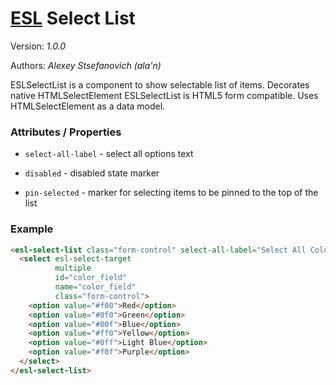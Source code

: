 
# [ESL](../../) Select List

Version: *1.0.0*

Authors: *Alexey Stsefanovich (ala'n)*

ESLSelectList is a component to show selectable list of items. Decorates native HTMLSelectElement
ESLSelectList is HTML5 form compatible. Uses HTMLSelectElement as a data model.

### Attributes / Properties

- `select-all-label` - select all options text

- `disabled` - disabled state marker

- `pin-selected` - marker for selecting items to be pinned to the top of the list

### Example

```html
<esl-select-list class="form-control" select-all-label="Select All Colors">
  <select esl-select-target
          multiple
          id="color_field"
          name="color_field"
          class="form-control">
    <option value="#f00">Red</option>
    <option value="#0f0">Green</option>
    <option value="#00f">Blue</option>
    <option value="#ff0">Yellow</option>
    <option value="#0ff">Light Blue</option>
    <option value="#f0f">Purple</option>
  </select>
</esl-select-list>
```
